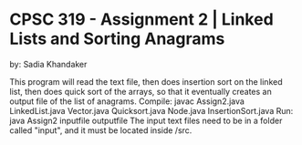 # CPSC 319 - Assignment 2 | Linked Lists and Sorting Anagrams
by: Sadia Khandaker

This program will read the text file, then does insertion sort on the linked list, then does quick sort of the arrays, so that it eventually creates an output file of the list of anagrams.
Compile: javac Assign2.java LinkedList.java Vector.java Quicksort.java Node.java InsertionSort.java
Run: java Assign2 inputfile outputfile
The input text files need to be in a folder called "input", and it must be located inside /src.
